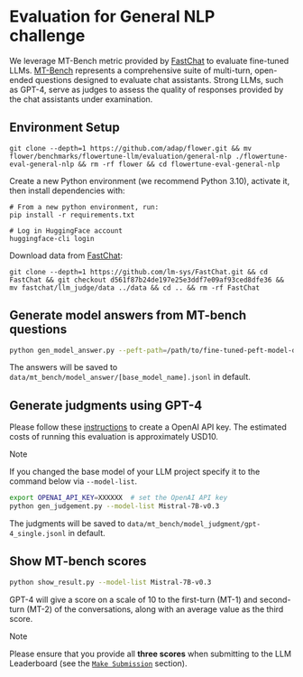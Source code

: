 # Evaluation for General NLP challenge

We leverage MT-Bench metric provided by [FastChat](https://github.com/lm-sys/FastChat) to evaluate fine-tuned LLMs.
[MT-Bench](https://arxiv.org/abs/2306.05685) represents a comprehensive suite of multi-turn, open-ended questions designed to evaluate chat assistants.
Strong LLMs, such as GPT-4, serve as judges to assess the quality of responses provided by the chat assistants under examination.

## Environment Setup

```shell
git clone --depth=1 https://github.com/adap/flower.git && mv flower/benchmarks/flowertune-llm/evaluation/general-nlp ./flowertune-eval-general-nlp && rm -rf flower && cd flowertune-eval-general-nlp
```

Create a new Python environment (we recommend Python 3.10), activate it, then install dependencies with:

```shell
# From a new python environment, run:
pip install -r requirements.txt

# Log in HuggingFace account
huggingface-cli login
```

Download data from [FastChat](https://github.com/lm-sys/FastChat):

```shell
git clone --depth=1 https://github.com/lm-sys/FastChat.git && cd FastChat && git checkout d561f87b24de197e25e3ddf7e09af93ced8dfe36 && mv fastchat/llm_judge/data ../data && cd .. && rm -rf FastChat
```


## Generate model answers from MT-bench questions

```bash
python gen_model_answer.py --peft-path=/path/to/fine-tuned-peft-model-dir/ # e.g., ./peft_1
```
The answers will be saved to `data/mt_bench/model_answer/[base_model_name].jsonl` in default.


## Generate judgments using GPT-4

Please follow these [instructions](https://platform.openai.com/docs/quickstart/developer-quickstart) to create a OpenAI API key.
The estimated costs of running this evaluation is approximately USD10.

> [!NOTE]
> If you changed the base model of your LLM project specify it to the command below via `--model-list`.

```bash
export OPENAI_API_KEY=XXXXXX  # set the OpenAI API key
python gen_judgement.py --model-list Mistral-7B-v0.3
```

The judgments will be saved to `data/mt_bench/model_judgment/gpt-4_single.jsonl` in default.


## Show MT-bench scores

```bash
python show_result.py --model-list Mistral-7B-v0.3
```
GPT-4 will give a score on a scale of 10 to the first-turn (MT-1) and second-turn (MT-2) of the conversations, along with an average value as the third score.

> [!NOTE]
> Please ensure that you provide all **three scores** when submitting to the LLM Leaderboard (see the [`Make Submission`](https://github.com/adap/flower/tree/main/benchmarks/flowertune-llm/evaluation#make-submission-on-flowertune-llm-leaderboard) section).

